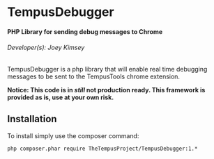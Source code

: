 # TempusDebugger
#### PHP Library for sending debug messages to Chrome
###### Developer(s): Joey Kimsey

TempusDebugger is a php library that will enable real time debugging messages to be sent to the TempusTools chrome extension. 

**Notice: This code is in _still_ not production ready. This framework is provided as is, use at your own risk.**

## Installation

To install simply use the composer command:

`php composer.phar require TheTempusProject/TempusDebugger:1.*`
